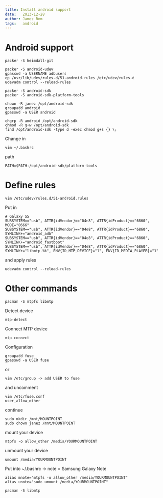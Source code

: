 ```yaml
---
title: Install android support
date:   2013-12-28
author: Janez Rom
tags:   android
---
```


# Android support

    packer -S heimdall-git

    packer -S android-udev
    gpasswd -a USERNAME adbusers
    cp /usr/lib/udev/rules.d/51-android.rules /etc/udev/rules.d
    udevadm control --reload-rules

    packer -S android-sdk
    packer -S android-sdk-platform-tools

    chown -R janez /opt/android-sdk
    groupadd android
    gpasswd -a USER android

    chgrp -R android /opt/android-sdk
    chmod -R g+w /opt/android-sdk
    find /opt/android-sdk -type d -exec chmod g+s {} \;

Change in

    vim ~/.bashrc

path

    PATH=$PATH:/opt/android-sdk/platform-tools

# Define rules

    vim /etc/udev/rules.d/51-android.rules

Put in

    # Galaxy S5
    SUBSYSTEM=="usb", ATTR{idVendor}=="04e8", ATTR{idProduct}=="6860", MODE="0666"
    SUBSYSTEM=="usb", ATTR{idVendor}=="04e8", ATTR{idProduct}=="6860", SYMLINK+="android_adb"
    SUBSYSTEM=="usb", ATTR{idVendor}=="04e8", ATTR{idProduct}=="6860", SYMLINK+="android_fastboot"
    SUBSYSTEM=="usb", ATTR{idVendor}=="04e8", ATTR{idProduct}=="6860", SYMLINK+="libmtp-%k", ENV{ID_MTP_DEVICE}="1", ENV{ID_MEDIA_PLAYER}="1"

and apply rules

    udevadm control --reload-rules

# Other commands

    pacman -S mtpfs libmtp

Detect device

    mtp-detect

Connect MTP device

    mtp-connect

Configuration

    groupadd fuse
    gpasswd -a USER fuse

or

    vim /etc/group -> add USER to fuse

and uncomment

    vim /etc/fuse.conf
    user_allow_other

continue

    sudo mkdir /mnt/MOUNTPOINT
    sudo chown janez /mnt/MOUNTPOINT

mount your device

    mtpfs -o allow_other /media/YOURMOUNTPOINT

unmount your device

    umount /media/YOURMOUNTPOINT

Put into ~/.bashrc -> note = Samsung Galaxy Note

    alias mnote="mtpfs -o allow_other /media/YOURMOUNTPOINT"
    alias unote="sudo umount /media/YOURMOUNTPOINT"

    pacman -S libmtp
